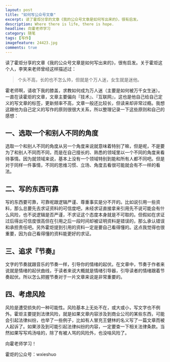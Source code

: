 ```yaml
---
layout: post
title: "如何写公众号文章"
excerpt: 读了霍炬分享的文章《我的公众号文章是如何写出来的》，很有启发。
description: Where there is life, there is hope.
headline: 向霍老师学习
category: 随笔
tags: [写作]
imagefeature: 24423.jpg
comments: true
---
```


读了霍炬分享的文章《我的公众号文章是如何写出来的》，很有启发。关于霍炬这个人，李笑来老师曾经这样描述过：

>个头不高，长的也不怎么帅，但就是个万人迷，女生就是迷他。

霍老师啊，请收下我的膝盖，求教如何成为万人迷（主要是如何被万千女生迷）。一直在读霍炬的文章，文章主要偏向『技术』、『互联网』，这也是他自己给自己定义的写文章的标签，更新频率不高，文章一般还比较长，但读来却非常过瘾。我想这跟他为自己定义的写作的原则很很大关系，所以整理记录一下这些原则和自己的感想：

## 一、选取一个和别人不同的角度

选取一个和别人不同的角度从另一个角度来说就意味着特别了嘛，但是呢，不是要为了和别人不同而不同，而是在自己擅长的、熟悉的领域里以一个不同的角度来看待事情。因为就领域来说，基本上没有一个领域特别到能和所有人都不同吧。但是对于同样一件事情，不同的思维习惯、立场、角度去看很可能就会有不一样的看法。

## 二、写的东西可靠

写的东西要可靠，可靠呢跟逻辑严谨、尊重事实是分不开的。比如说引用一些资料，那么总要先去求证资料的可信度吧，未经求证直接拿来引用先不说可能会有什么风险，也不说逻辑是否严谨，不求证这个态度本身就是不可取的。但假如在求证过后得出可信度很高但在引用之后一段时间却被证明资料是错误的，那么承认错误和承担责任吧。另外霍炬提到引用的资料一定是要自己看得懂的。这点我觉得也很重要，因为自己看得懂的资料能更好的求证。

## 三、追求『节奏』

文字的节奏就跟音乐的节奏一样，引导你的情绪的起伏。在文章中，节奏于作者来说就是情绪的起伏曲线，于读者来说大概就是情绪引导器，引导读者的情绪跟着节奏起伏。所以怎么把握节奏对于一片文章来说是非常重要的。

## 四、考虑风险

风险是遭受损失的一种可能性。风险基本上无处不在，或大或小，写文字也不例外。霍炬主要提到法律风险，就是如果文章内容涉及到商业公司的某些东西，可能会引起法律纠纷，也举了一些例子，比如有人冒充王健林的名义写了一篇文章而被人起诉了。如果涉及到可能引起法律纠纷的内容，一定要查一下相关法律条款。当然如果写写鸡汤啥的，除了有被人骂的风险外，也没啥风险了。

向霍老师学习！

霍炬的公众号：wxieshuo